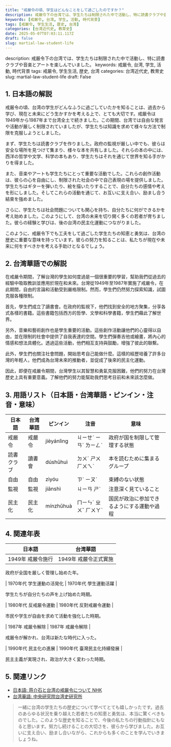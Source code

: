 ```yaml
---
title: "戒厳令の頃、学生はどんなことをして過ごしたのですか？"
description: 戒厳令下の台湾では、学生たちは制限された中で活動し、特に読書クラブや音楽とアートを楽しんでいました。
keywords: [戒厳令, 台湾, 学生, 活動, 時代背景]
tags: [戒厳令, 学生生活, 歴史, 台湾]
categories: [台湾近代史, 教育史]
date: 2025-05-07T07:03:11.117Z
draft: false
slug: martial-law-student-life
---
```


description: 戒厳令下の台湾では、学生たちは制限された中で活動し、特に読書クラブや音楽とアートを楽しんでいました。
keywords: 戒厳令, 台湾, 学生, 活動, 時代背景
tags: 戒厳令, 学生生活, 歴史, 台湾
categories: 台湾近代史, 教育史
slug: martial-law-student-life
draft: False

## 1. 日本語の解説

戒厳令の頃、台湾の学生がどんなふうに過ごしていたかを知ることは、過去から学び、現在と未来にどう生かすかを考える上で、とても大切です。戒厳令は1949年から1987年まで台湾全土で続きました。この期間、台湾では自由な発言や活動が厳しく制限されていましたが、学生たちは知識を求めて様々な方法で制限を克服しようとしました。

まず、学生たちは読書クラブを作りました。政府の監視が厳しい中でも、彼らは安全な場所を見つけて集まり、様々な本を共有しました。それらの本の中には、西洋の哲学や文学、科学の本もあり、学生たちはそれを通じて世界を知る手がかりを得ました。

また、音楽やアートも学生たちにとって重要な活動でした。これらの創作活動は、彼らの心を自由にし、制限された社会の中で自己表現の場を提供しました。学生たちはギターを弾いたり、絵を描いたりすることで、自分たちの感情や考えを形にしました。そしてこれらの活動を通じて、お互いに支え合い、励まし合う結束を強めました。

さらに、学生たちは社会問題についても関心を持ち、自分たちに何ができるかを考え始めました。このようにして、台湾の未来を切り開く多くの若者が育ちました。彼らの経験と学びは、後の台湾の民主化運動につながりました。

このように、戒厳令下でも工夫をして過ごした学生たちの知恵と勇気は、台湾の歴史に重要な意味を持っています。彼らの努力を知ることは、私たちが現在や未来に何をすべきかを考える手助けとなるでしょう。

## 2. 台湾華語での解説

在戒嚴令期間，了解台灣的學生如何度過是一個很重要的學習，幫助我們從過去的經驗中吸取教訓並應用於現在和未來。台灣從1949年至1987年實施了戒嚴令，在此期間，自由的言論和活動受到嚴格限制。然而，學生們仍然努力探索知識，試圖克服各種限制。

首先，學生們成立了讀書會。在政府的監視下，他們找到安全的地方聚集，分享各式各樣的書籍。這些書籍包括西方的哲學、文學和科學書籍，學生們藉此了解世界。

另外，音樂和藝術創作也是學生重要的活動。這些創作活動讓他們的心靈得以自由，並在限制的社會中提供了自我表達的空間。學生們彈奏吉他或繪畫，將內心的情感和想法具體化。透過這些活動，他們相互支持與鼓勵，增強了彼此的聯繫。

此外，學生們也關注社會問題，開始思考自己能做什麼。這樣的經歷培養了許多台灣的年輕人，他們成為台灣未來的推動者，並促成了後來的民主化運動。

因此，即便在戒嚴令期間，台灣學生以其智慧和勇氣克服困難，他們的努力在台灣歷史上具有重要意義。了解他們的努力能幫助我們思考目前和未來該怎麼做。

## 3. 用語リスト（日本語・台湾華語・ピンイン・注音・意味）

| 日本語         | 台湾華語     | ピンイン          | 注音        | 意味                             |
|---------------|-------------|-----------------|-----------|--------------------------------|
| 戒厳令         | 戒嚴令      | jièyánlìng     | ㄐㄧㄝˋ ㄧㄢˊ ㄌㄧㄥˋ | 政府が国を制限して管理する状態               |
| 読書クラブ     | 讀書會      | dúshūhuì       | ㄉㄨˊ ㄕㄨ ㄏㄨㄟˋ   | 本を読むために集まるグループ                |
| 自由           | 自由        | zìyóu          | ㄗˋ ㄧㄡˊ     | 束縛のない状態                       |
| 監視           | 監視        | jiānshì       | ㄐㄧㄢ ㄕˋ    | 注意深く見ていること                     |
| 民主化         | 民主化      | mínzhǔhuà      | ㄇㄧㄣˊ ㄓㄨˇ ㄏㄨㄚˋ | 国民が政治に参加できるようにする運動や過程        |

## 4. 関連年表

| 日本語                       | 台湾華語                    |
|-----------------------------|----------------------------|
| 1949年 戒厳令施行            | 1949年 戒嚴令正式實施        |

政府が全国を厳しく管理し始めた年。

| 1970年代 学生運動の活発化    | 1970年代 學生運動活躍       |

学生たちが自分たちの声を上げ始めた時期。

| 1980年代 反戒厳令運動      | 1980年代 反對戒嚴令運動      |

市民や学生が自由を求めて活動を強化した時期。

| 1987年 戒厳令解除          | 1987年 戒嚴令解除           |

戒厳令が解かれ、台湾は新たな時代に入った。

| 1990年代 民主化の進展      | 1990年代 臺灣民主化持續發展  |

民主主義が実現され、政治が大きく変わった時期。

## 5. 関連リンク

- [日本語: 蒋介石と台湾の戒厳令について NHK](https://www3.nhk.or.jp/news/special/international_topic/2017/01/10.html)
- [台湾華語: 中央研究院台湾史研究所](https://www.ios.sinica.edu.tw)

>一緒に台湾の学生たちの歴史について学べてとても嬉しかったです。過去のあらゆる状況を乗り越えた若者たちの知恵と勇気は、本当に驚くべきものでした。このような歴史を知ることで、今後の私たちの行動指針にもなると思います。努力し続けることの大切さを、彼らから学びました。お互いに支え合い、励まし合いながら、これからも多くのことを学んでいきましょうね。